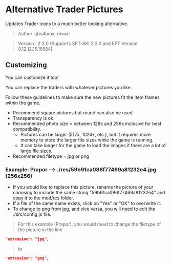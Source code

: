 # Alternative Trader Pictures

Updates Trader icons to a much better looking alternative.

>Author  : jbs4bmx, revaxl

>Version : 2.2.0 (Supports SPT-AKI 2.2.0 and EFT Version 0.12.12.15.16584)



## Customizing
You can customize it too!

You can replace the traders with whatever pictures you like.

Follow these guidelines to make sure the new pictures fit the item frames within the game.
* Recommend square pictures but round can also be used
* Transparency is ok
* Recommended photo size = between 128x and 256x inclusive for best compatibility.
  * Pictures can be larger (512x, 1024x, etc.), but it requires more memory to store the larger file sizes while the game is running.
  * It can take longer for the game to load the images if there are a lot of large file sizes.
* Recommended filetype = jpg or png



### Example: Prapor --> ./res/59b91ca086f77469a81232e4.jpg (256x256)
* If you would like to replace this picture, rename the picture of your choosing to include the same string "59b91ca086f77469a81232e4" and copy it to the mod/res folder.
* If a file of the same name exists, click on "Yes" or "OK" to overwrite it.
* To change to png from jpg, and vice versa, you will need to edit the ./src/config.js file.

>For this example (Prapor), you would need to change the filetype of the picture in the line
```json
"extension": "jpg",
```
>to
```json
"extension": "png",
```